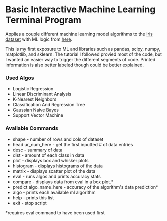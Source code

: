 # Basic Interactive Machine Learning Terminal Program
Applies a couple different machine learning model algorithms to the [Iris dataset](https://archive.ics.uci.edu/dataset/53/iris) with ML logic from [here](https://machinelearningmastery.com/machine-learning-in-python-step-by-step/).

This is my first exposure to ML and libraries such as pandas, scipy, numpy, matplotlib, and sklearn. The tutorial I followed provied most of the code, but I wanted an easier way
to trigger the different segments of code. Printed information is also better labeled though could be better explained.

### Used Algos
- Logistic Regression
- Linear Discriminant Analysis
- K-Nearest Neighbors
- Classification And Regression Tree
- Gaussian Naive Bayes
- Support Vector Machine

### Available Commands
- shape - number of rows and cols of dataset
- head ur_num_here - get the first inputted # of data entries 
- desc - summary of data
- dist - amount of each class in data
- plot - displays box and whisker plots
- histogram - displays histograms of the data
- matrix - displays scatter plot of the data
- eval - runs algos and prints accuracy stats
- compare - displays data from eval in a box plot.*
- predict algo_name_here - accuracy of the algorithm\'s data prediction*
- algo - prints each available ml algorithm
- help - prints this list
- exit - stop script

*requires eval command to have been used first
